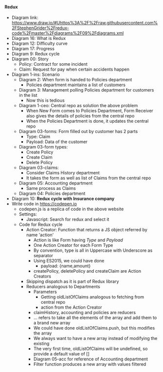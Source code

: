 #### Redux
* Diagram link: https://www.draw.io/#Uhttps%3A%2F%2Fraw.githubusercontent.com%2FStephenGrider%2Fredux-code%2Fmaster%2Fdiagrams%2F09%2Fdiagrams.xml
* Diagram 16: What is Redux
* Diagram 12: Difficulty curve
* Diagram 17: Progress
* Diagram 9: Redux cycle
* Diagram 00: Story
    * Policy: Contract for some incident
    * Claim: Request for pay when certain accidents happen
* Diagram 1-ins: Scenario
    * Diagram 2: When form is handed to Policies department   
        * Policies department maintains a list of customers
    * Diagram 3: Management polling Policies department for customers in the list
        * Now this is tedious
    * Diagram 1-ceo: Central repo as solution the above problem
        * When New Form comes to Policies Department, Form Receiver also gives the details of policies from the central repo
        * When the Policies Department is done, it updates the central repo
    * Diagram 03-forms: Form filled out by customer has 2 parts
        * Type: Claim
        * Payload: Data of the customer
    * Diagram 03-form types: 
        * Create Policy
        * Create Claim
        * Delete Policy
    * Diagram 03-claims: 
        * Consider Claims History department
        * It takes the form as well as list of Claims from the central repo
    * Diagram 05: Accounting department
        * Same process as Claims
    * Diagram 04: Policies department
* Diagram 10: **Redux cycle with Insurance company**
* Write code in https://codepen.io
    * codepen.js is a replica of code in the above website
    * Settings: 
        * Javascript: Search for redux and select it
    * Code for Redux cycle
        * Action Creator: Function that returns a JS object referred by name 'action'
            * Action is like Form having *Type* and *Payload*
            * One Action Creator for each Form Type
            * By convention, type is all in Uppercase with Underscore as separator
            * Using ES2015, we could have done
                * payload: {name,amount}
            * createPolicy, deletePolicy and createClaim are Action Creators
        * Skipping dispatch as it is part of Redux library
        * Reducers analogous to Departments
            * Parameters
                * Getting oldListOfClaims analogous to fetching from central repo
                * action from the Action Creator
            * claimHistory, accounting and policies are reducers
            * ... refers to take all the elements of the array and add them to a brand new array
            * We could have done oldListOfClaims.push, but this modifies the array
            * We always want to have a new array instead of modifying the existing
            * The very first time, oldListOfClaims will be undefined, so provide a default value of []
            * Diagram 05-acc for reference of Accounting department
            * Filter function produces a new array with values filtered